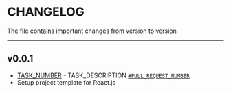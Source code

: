 # CHANGELOG

The file contains important changes from version to version

---

## v0.0.1

- [TASK_NUMBER](TASK_LINK) - TASK_DESCRIPTION [`#PULL_REQUEST_NUMBER`](PULL_REQUEST_LINK)
- Setup project template for React.js
